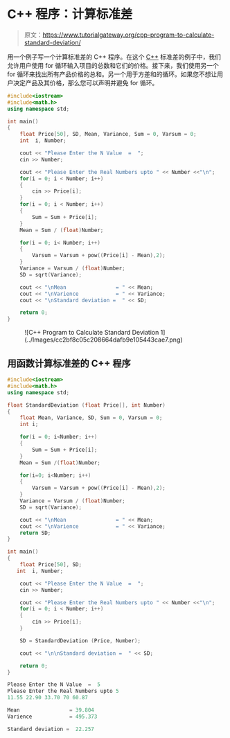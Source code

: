# C++ 程序：计算标准差

> 原文：<https://www.tutorialgateway.org/cpp-program-to-calculate-standard-deviation/>

用一个例子写一个计算标准差的 C++ 程序。在这个 [C++](https://www.tutorialgateway.org/cpp-programs/) 标准差的例子中，我们允许用户使用 for 循环输入项目的总数和它们的价格。接下来，我们使用另一个 for 循环来找出所有产品价格的总和。另一个用于方差和的循环。如果您不想让用户决定产品及其价格，那么您可以声明并避免 for 循环。

```cpp
#include<iostream>
#include<math.h>
using namespace std;

int main()
{
	float Price[50], SD, Mean, Variance, Sum = 0, Varsum = 0;
	int  i, Number;

	cout << "Please Enter the N Value  =  ";
	cin >> Number;

	cout << "Please Enter the Real Numbers upto " << Number <<"\n";
	for(i = 0; i < Number; i++)
	{
		cin >> Price[i];
	}	
	for(i = 0; i < Number; i++)
	{
		Sum = Sum + Price[i];
	}
	Mean = Sum / (float)Number;

	for(i = 0; i< Number; i++)
	{
		Varsum = Varsum + pow((Price[i] - Mean),2);
	}
	Variance = Varsum / (float)Number;
	SD = sqrt(Variance);

	cout << "\nMean                = " << Mean;
	cout << "\nVarience            = " << Variance;	
	cout << "\nStandard deviation =  " << SD;

 	return 0;
}
```

<figure class="wp-block-image size-large">![C++ Program to Calculate Standard Deviation 1](../Images/cc2bf8c05c208664dafb9e105443cae7.png)</figure>

## 用函数计算标准差的 C++ 程序

```cpp
#include<iostream>
#include<math.h>
using namespace std;

float StandardDeviation (float Price[], int Number)
{
	float Mean, Variance, SD, Sum = 0, Varsum = 0;
  	int i;

  	for(i = 0; i<Number; i++)
	{
		Sum = Sum + Price[i];
	}
	Mean = Sum /(float)Number;

	for(i=0; i<Number; i++)
	{
		Varsum = Varsum + pow((Price[i] - Mean),2);
	}
	Variance = Varsum / (float)Number;
	SD = sqrt(Variance);

	cout << "\nMean                = " << Mean;
	cout << "\nVarience            = " << Variance;
	return SD;
}

int main()
{
	float Price[50], SD;
   int  i, Number;

	cout << "Please Enter the N Value  =  ";
	cin >> Number;

	cout << "Please Enter the Real Numbers upto " << Number <<"\n";
	for(i = 0; i < Number; i++)
	{
		cin >> Price[i];
	}

	SD = StandardDeviation (Price, Number);

	cout << "\n\nStandard deviation =  " << SD;

 	return 0;
}
```

```cpp
Please Enter the N Value  =  5
Please Enter the Real Numbers upto 5
11.55 22.90 33.70 70 60.87

Mean                = 39.804
Varience            = 495.373

Standard deviation =  22.257
```